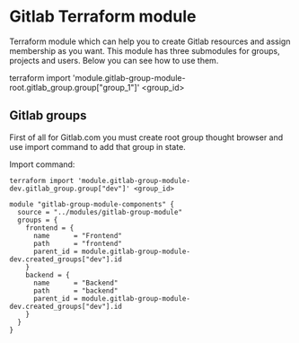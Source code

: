 # Gitlab Terraform module

Terraform module which can help you to create Gitlab resources and assign membership as you want. This module has three submodules for groups, projects and users. Below you can see how to use them.


terraform import 'module.gitlab-group-module-root.gitlab_group.group["group_1"]' <group_id>

## Gitlab groups

First of all for Gitlab.com you must create root group thought browser and use import command to add that group in state.

Import command:
```
terraform import 'module.gitlab-group-module-dev.gitlab_group.group["dev"]' <group_id>
```

```hcl
module "gitlab-group-module-components" {
  source = "../modules/gitlab-group-module"
  groups = {
    frontend = {
      name      = "Frontend"
      path      = "frontend"
      parent_id = module.gitlab-group-module-dev.created_groups["dev"].id
    }
    backend = {
      name      = "Backend"
      path      = "backend"
      parent_id = module.gitlab-group-module-dev.created_groups["dev"].id
    }
  }
}

```